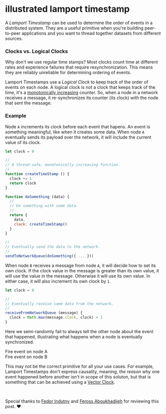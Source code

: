 # illustrated lamport timestamp
A *Lamport Timestamp* can be used to determine the order of events in a
distributed system. They are a useful primitive when you're building
peer-to-peer applications and you want to thread together datasets from
different sources.

### Clocks vs. Logical Clocks
Why don't we use regular time stamps? Most clocks count time at different rates
and experience failures that require resynchronization. This means they are
reliably unreliable for determining ordering of events.

Lamport Timestamps use a *Logical Clock* to keep track of the order of events
on each node. A logical clock is not a clock that keeps track of the time, it's
a [monotonically increasing][1] counter. So, when a node in a network receives a message, it
re-synchronizes its counter (its clock) with the node that sent the message.

### Example
Node `A` increments its clock before each event that hapens. An event is
something meaningful, like when it creates some data. When node `A`
eventually sends its payload over the network, it will include the current
value of its clock.

```js
let clock = 0

//
// A thread-safe, monotonically increasing function.
//
function createTimeStamp () {
  clock += 1
  return clock 
}

function doSomething (data) {
  //
  // Do something with some data.
  //
  return {
    data,
    clock: createTimeStamp()
  }
}

//
// Eventually send the data to the network.
//
sendToNetworkQueue(doSomething({ ... }))
```

When node `B` receives a message from node `A`, it will decide how to set
its own clock. If the clock value in the message is greater than its own
value, it will use the value in the message. Otherwise it will use its own
value. In either case, it will also increment its own clock by `1`.

```js
let clock = 0

//
// Eventually receive some data from the network.
//
receiveFromNetworkQueue (message) {
  clock = Math.max(message.clock, clock) + 1
}
```

Here we semi-randomly fail to always tell the other node about the event that
happened, illustrating what happens when a node is eventually synchronized.

<div id="lamport-timestamp">
  <div id="timeline-node-a" class="timeline"></div>
  <div id="timeline-node-b" class="timeline"></div>
</div>

<div id="node-event-links">
  <div data-name="a">Fire event on node A</div>
  <div data-name="b">Fire event on node B</div>
</div>

This may not be the correct primitive for all your use cases. For example,
Lamport Timestamps don't express causality, meaning, the *reason* why one
event happened before another isn't in scope of this soluton, but that is
something that can be achieved using a [Vector Clock][2].

<script>
  
  function ready () {
    const timelineA = document.getElementById('timeline-node-a')
    timelineA.dataset.name = "node a"

    const timelineB = document.getElementById('timeline-node-b')
    timelineB.dataset.name = "node b"

    let clockA = 0
    let clockB = 0

    function reset () {
      clockA = 0
      clockB = 0
      while(timelineA.firstChild) timelineA.firstChild.remove()
      while(timelineB.firstChild) timelineB.firstChild.remove()
    }

    let timer = null

    function createEvent (timeline, clock) {
      if (clock === 25) {
        clock = 1
        reset()
      }

      [...timeline.querySelectorAll('.clock')].map(el => {
        el.classList.remove('show')
      })

      const event = document.createElement('div')
      event.classList.add('event')

      const tooltip = document.createElement('div')
      tooltip.className = 'clock show'
      tooltip.textContent = `Clock = ${clock}`

      event.style.left = `${clock * 25}px`
      event.appendChild(tooltip)

      timeline.appendChild(event)
      timer = setTimeout(() => {
        tooltip.classList.remove('show')
      }, 2048)
    }

    function nodeA (n) {
      if (n > 0) {
        clockA = Math.max(n, clockA) + 1
      } else {
        clockA++

        if (Math.floor(Math.random() * 100) % 2 === 0) {
          nodeB(clockA)
        }
      }
      createEvent(timelineA, clockA)
    }

    function nodeB (n) {
      if (n > 0) {
        clockB = Math.max(n, clockB) + 1
      } else {
        clockB++

        if (Math.floor(Math.random() * 100) % 2 === 0) {
          nodeA(clockB)
        }
      }

      createEvent(timelineB, clockB)
    }

    const links = document.getElementById('node-event-links')

    links.addEventListener('click', ({ target }) => {
      switch (target.dataset.name) {
        case 'a':
          nodeA()
          break;
        case 'b':
          nodeB()
          break;
      }
    })
  }
 
  document.addEventListener('DOMContentLoaded', ready)

</script>

<br/>

Special thanks to [Fedor Indutny][3] and [Feross Aboukhadijeh][4] for reviewing
this post. &hearts;

[1]:https://en.wikipedia.org/wiki/Monotonic_function
[2]:https://en.wikipedia.org/wiki/Vector_clock
[3]:https://twitter.com/indutny
[4]:https://twitter.com/feross
